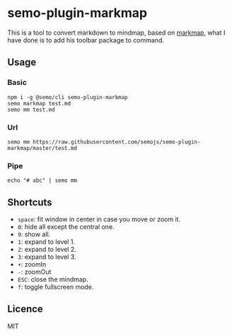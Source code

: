 # semo-plugin-markmap

This is a tool to convert markdown to mindmap, based on [markmap](https://github.com/gera2ld/markmap), what I have done is to add his toolbar package to command.


## Usage

### Basic

```
npm i -g @semo/cli semo-plugin-markmap
semo markmap test.md
semo mm test.md
```

### Url

```
semo mm https://raw.githubusercontent.com/semojs/semo-plugin-markmap/master/test.md
```

### Pipe

```
echo "# abc" | semo mm
```

## Shortcuts

* `space`: fit window in center in case you move or zoom it.
* `0`: hide all except the central one.
* `9`: show all.
* `1`: expand to level 1.
* `2`: expand to level 2.
* `3`: expand to level 3.
* `+`: zoomIn
* `-`: zoomOut
* `ESC`: close the mindmap.
* `f`: toggle fullscreen mode.

## Licence

MIT